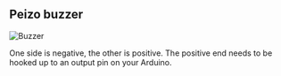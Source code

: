## Peizo buzzer

![Buzzer](images/buzzer.jpg)

One side is negative, the other is positive. The positive end needs to be hooked up to an output pin on your Arduino.